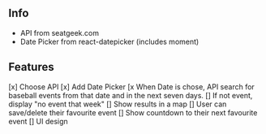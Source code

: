 ## Info

- API from seatgeek.com
- Date Picker from react-datepicker (includes moment)

## Features

[x] Choose API
[x] Add Date Picker
[x When Date is chose, API search for baseball events from that date and in the next seven days.
[] If not event, display "no event that week"
[] Show results in a map
[] User can save/delete their favourite event
  [] Show countdown to their next favourite event
[] UI design
